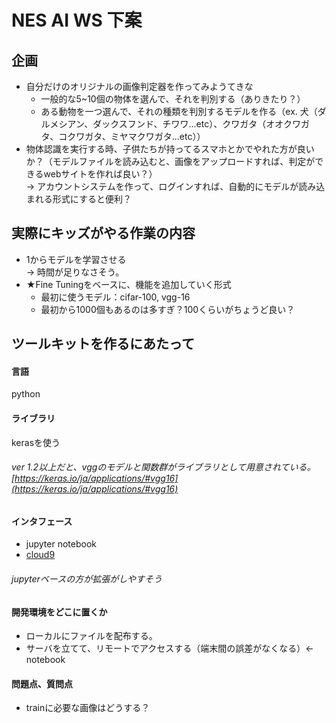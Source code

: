 # NES AI WS 下案

## 企画
- 自分だけのオリジナルの画像判定器を作ってみようてきな
  - 一般的な5~10個の物体を選んで、それを判別する（ありきたり？）
  - ある動物を一つ選んで、それの種類を判別するモデルを作る（ex. 犬（ダルメシアン、ダックスフンド、チワワ...etc）、クワガタ（オオクワガタ、コクワガタ、ミヤマクワガタ...etc））
- 物体認識を実行する時、子供たちが持ってるスマホとかでやれた方が良いか？（モデルファイルを読み込むと、画像をアップロードすれば、判定ができるwebサイトを作れば良い？）
<br/>-> アカウントシステムを作って、ログインすれば、自動的にモデルが読み込まれる形式にすると便利？

## 実際にキッズがやる作業の内容
- 1からモデルを学習させる
<br/>-> 時間が足りなさそう。
- ★Fine Tuningをベースに、機能を追加していく形式
  - 最初に使うモデル：cifar-100, vgg-16
  - 最初から1000個もあるのは多すぎ？100くらいがちょうど良い？

## ツールキットを作るにあたって
#### 言語
python
#### ライブラリ
kerasを使う
###### ver 1.2以上だと、vggのモデルと関数群がライブラリとして用意されている。[https://keras.io/ja/applications/#vgg16](https://keras.io/ja/applications/#vgg16)
#### インタフェース
- jupyter notebook
- [cloud9](https://c9.io)
###### jupyterベースの方が拡張がしやすそう
#### 開発環境をどこに置くか
- ローカルにファイルを配布する。
- サーバを立てて、リモートでアクセスする（端末間の誤差がなくなる）<- notebook

#### 問題点、質問点
- trainに必要な画像はどうする？
